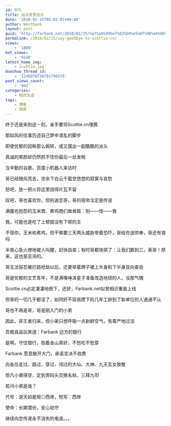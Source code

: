 ```yaml
---
id: 975
title: 站点变更启示
date: '2010-02-25T05:02:07+00:00'
author: Westbank
layout: post
guid: 'http://farbank.net/2010/02/25/%e7%ab%99%e7%82%b9%e5%8f%98%e6%9b%b4%e5%90%af%e7%a4%ba/'
permalink: /2010/02/25/say-goodbye-to-scottie-cn/
views:
    - '1889'
bot_views:
    - '9140'
latest_home_img:
    - scottie.jpg
duoshuo_thread_id:
    - '1246078726781796576'
post_views_count:
    - '942'
categories:
    - 相对无语
tags:
    - 博客
    - 西岸
---
```


终于还是来到这一刻，亲手要将Scottie.cn埋葬

那如风的往事历述自己梦中凌乱的脚步

即使忧郁的回眸那么婉转，或又摆出一副酷酷的派头

真诚的笑颜却仍然抓不住你最后一丝发梢

当辛勤的谷歌、百度小机器人来访时

哥已经随风而去，空余下白云千载空悠悠的寂寞与哀愁

怒吧，放一把火将这里烧得片瓦不留

叹吧，哥也喜欢你，但别迷恋哥，哥的宿命注定是传说

满腹也抱怨的玉米商、煮鸡商们耸耸肩：别——怪——我

我，可能也是吃了上顿就没有下顿的主

不怪你，玉米和煮鸡，但干嘛要三天两头威胁带着恐吓，哥给你送供奉，哥还有错吗

半夜心急火燎地被人叫醒，赶快自查；有时哥都快哭了：让我们数到三，表哥！原来，这也是忌讳的。

哥无法容忍被拦路抢劫以后，还要举着牌子被上半身和下半身双向查验

哥是忧郁的文艺青年，不是满嘴唾沫星子准备改造地球的人，没那气魄

Scottie.cn必定凄凄地倒下，还好，Farbank.net似曾相识重装上线

但哥的一切几乎都没了，如同好不容易攒下的几年工龄到了新单位别人通通不认

哥也不再是哥，哥是刚入门的小弟

因此，非王者归来，但小弟只想呼吸一点新鲜空气，有尊严地过活

吾瘾良品玩笑道：Farbank 远方的银行

是啊，守住银行，抱着金山真好，不愁吃不愁穿

Farbank 愿意敞开大门，承诺坚决不收费

向各位走过、路过、穿过、闯过的大仙、大神、九天玄女致敬

但凡小弟得空，定到贵码头交换名帖、三拜九叩

若问小弟是谁？

代号：道天如是观◎西岸，短写：西岸

使命：长期潜伏，安心驻守

继续向您传递永不消失的电波。。。

